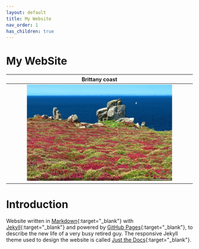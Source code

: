 ```yaml
---
layout: default
title: My Website
nav_order: 1
has_children: true
---
```


#  My WebSite

|                                       Brittany coast                                       |
|:------------------------------------------------------------------------------------------:|
|  <img src="media/normal_mer-bretagne-bruyere-pointe_du_van.jpg" width="80%" height="80%">  |


# Introduction

Website written in [Markdown](https://www.markdownguide.org/){:target="_blank"} with 
[Jekyll](https://jekyllrb.com/){:target="_blank"} and powered by [GitHub Pages](https://pages.github.com/){:target="_blank"},
to describe the new life of a very busy retired guy. The responsive Jekyll theme 
used to design the website is called [Just the Docs](https://just-the-docs.com/){:target="_blank"}. 


